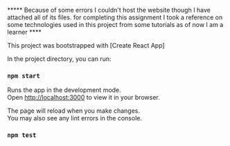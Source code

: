 

***** Because of some errors I couldn't host the website though I have attached all of its files.
for completing this assignment I took a reference on some technologies used in this project from some tutorials as of now I am a learner ****


This project was bootstrapped with [Create React App]

In the project directory, you can run:

### `npm start`

Runs the app in the development mode.\
Open [http://localhost:3000](http://localhost:3000) to view it in your browser.

The page will reload when you make changes.\
You may also see any lint errors in the console.

### `npm test`


